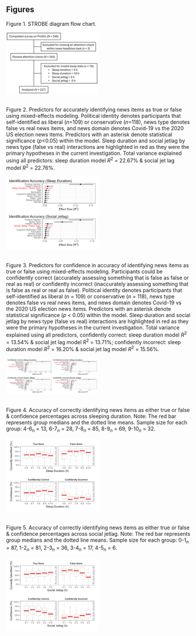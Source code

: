 ## Figures
Figure 1. STROBE diagram flow chart. 

<img src="https://raw.githubusercontent.com/caddickzac/FalseNewsSusceptibilityAndSleep/main/Figures/strobe_diagram.jpg" width="50%">
<br><br>


Figure 2. Predictors for accurately identifying news items as true or false using mixed-effects modeling. Political identity denotes participants that self-identified as liberal (_n_=109) or conservative (_n_=118), news type denotes false vs real news items, and news domain denotes Covid-19 vs the 2020 US election news items. Predictors with an asterisk denote statistical significance (_p_<0.05) within the model. Sleep duration and social jetlag by news type (false vs real) interactions are highlighted in red as they were the primary hypotheses in the current investigation. Total variance explained using all predictors: sleep duration model _R_<sup>2</sup> = 22.67% & social jet lag model _R_<sup>2</sup> = 22.76%.

<img src="https://raw.githubusercontent.com/caddickzac/FalseNewsSusceptibilityAndSleep/main/Figures/Identification_accuracy_models.png" width="50%">
<br><br>


Figure 3. Predictors for confidence in accuracy of identifying news items as true or false using mixed-effects modeling. Participants could be confidently correct (accurately assessing something that is false as false or real as real) or confidently incorrect (inaccurately assessing something that is false as real or real as false). Political identity denotes participants that self-identified as liberal (_n_ = 109) or conservative (_n_ = 118), news type denotes false vs real news items, and news domain denotes Covid-19 vs the 2020 US election news items. Predictors with an asterisk denote statistical significance (_p_ < 0.05) within the model. Sleep duration and social jetlag by news type (false vs real) interactions are highlighted in red as they were the primary hypotheses in the current investigation. Total variance explained using all predictors, confidently correct: sleep duration model _R_<sup>2</sup> = 13.54% & social jet lag model _R_<sup>2</sup> = 13.71%; confidently incorrect: sleep duration model _R_<sup>2</sup> = 16.20% & social jet lag model _R_<sup>2</sup> = 15.56%.

<img src="https://raw.githubusercontent.com/caddickzac/FalseNewsSusceptibilityAndSleep/main/Figures/Confidence_accuracy_models.png" width="50%">
<br><br>


Figure 4. Accuracy of correctly identifying news items as either true or false & confidence percentages across sleeping duration. Note: The red bar represents group medians and the dotted line means. Sample size for each group: 4-6<sub><i>n</i></sub> = 13, 6-7<sub><i>n</i></sub> = 28, 7-8<sub><i>n</i></sub> = 85, 8-9<sub><i>n</i></sub> = 69, 9-10<sub><i>n</i></sub> = 32.

<img src="https://raw.githubusercontent.com/caddickzac/FalseNewsSusceptibilityAndSleep/main/Figures/sleep_duration_combined_plot.png" width="50%">
<br><br>


Figure 5. Accuracy of correctly identifying news items as either true or false & confidence percentages across social jetlag. Note: The red bar represents group medians and the dotted line means. Sample size for each group: 0-1<sub><i>n</i></sub> = 87, 1-2<sub><i>n</i></sub> = 81, 2-3<sub><i>n</i></sub> = 36, 3-4<sub><i>n</i></sub> = 17, 4-5<sub><i>n</i></sub> = 6.

<img src="https://raw.githubusercontent.com/caddickzac/FalseNewsSusceptibilityAndSleep/main/Figures/social_jetlag_combined_plot.png" width="50%">
